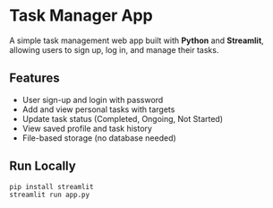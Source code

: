 # Task Manager App

A simple task management web app built with **Python** and **Streamlit**, allowing users to sign up, log in, and manage their tasks.

## Features

- User sign-up and login with password
- Add and view personal tasks with targets
- Update task status (Completed, Ongoing, Not Started)
- View saved profile and task history
- File-based storage (no database needed)

## Run Locally

```bash
pip install streamlit
streamlit run app.py
